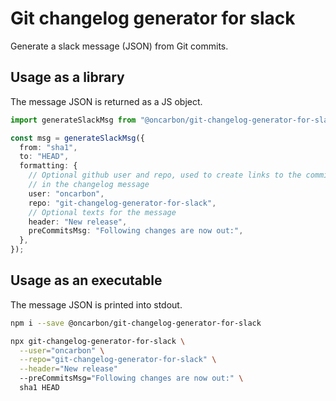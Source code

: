 # Git changelog generator for slack

Generate a slack message (JSON) from Git commits.

## Usage as a library

The message JSON is returned as a JS object.

```ts
import generateSlackMsg from "@oncarbon/git-changelog-generator-for-slack";

const msg = generateSlackMsg({
  from: "sha1",
  to: "HEAD",
  formatting: {
    // Optional github user and repo, used to create links to the commits
    // in the changelog message
    user: "oncarbon",
    repo: "git-changelog-generator-for-slack",
    // Optional texts for the message
    header: "New release",
    preCommitsMsg: "Following changes are now out:",
  },
});
```

## Usage as an executable

The message JSON is printed into stdout.

```bash
npm i --save @oncarbon/git-changelog-generator-for-slack

npx git-changelog-generator-for-slack \
  --user="oncarbon" \
  --repo="git-changelog-generator-for-slack" \
  --header="New release"
  --preCommitsMsg="Following changes are now out:" \
  sha1 HEAD
```
